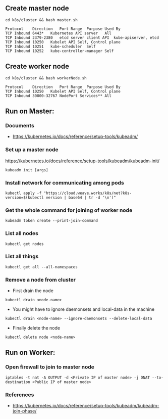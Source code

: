 ## Create master node
```
cd k8s/cluster && bash master.sh
```
```
Protocol	Direction	Port Range	Purpose	Used By
TCP	Inbound	6443*	Kubernetes API server	All
TCP	Inbound	2379-2380	etcd server client API	kube-apiserver, etcd
TCP	Inbound	10250	Kubelet API	Self, Control plane
TCP	Inbound	10251	kube-scheduler	Self
TCP	Inbound	10252	kube-controller-manager	Self
```
## Create worker node
```
cd k8s/cluster && bash workerNode.sh
```
```
Protocol	Direction	Port Range	Purpose	Used By
TCP	Inbound	10250	Kubelet API	Self, Control plane
TCP	Inbound	30000-32767	NodePort Services**	All
```
## Run on Master:
  ### Documents
  - https://kubernetes.io/docs/reference/setup-tools/kubeadm/
  ### Set up a master node
  https://kubernetes.io/docs/reference/setup-tools/kubeadm/kubeadm-init/
  ```
  kubeadm init [args]
  ```
  ### Install network for communicating among pods
  ```
  kubectl apply -f "https://cloud.weave.works/k8s/net?k8s-version=$(kubectl version | base64 | tr -d '\n')"
  ```
  ### Get the whole command for joining of worker node
  ```
  kubeadm token create --print-join-command
  ```
  ### List all nodes
  ```
  kubectl get nodes
  ```
  ### List all things
  ```
  kubectl get all --all-namespaces
  ```
  ### Remove a node from cluster
  - First drain the node
  ```
  kubectl drain <node-name>
  ```
  - You might have to ignore daemonsets and local-data in the machine
  ```
  kubectl drain <node-name> --ignore-daemonsets --delete-local-data
  ```
  - Finally delete the node
  ```
  kubectl delete node <node-name>
  ```
## Run on Worker:
  ### Open firewall to join to master node
  ```
  iptables -t nat -A OUTPUT -d <Private IP of master node> -j DNAT --to-destination <Public IP of master node>
  ```
  ### References
  - https://kubernetes.io/docs/reference/setup-tools/kubeadm/kubeadm-join-phase/
